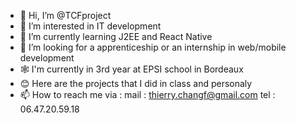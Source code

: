 - 👋 Hi, I’m @TCFproject
- 👀 I’m interested in IT development
- 🌱 I’m currently learning J2EE and React Native
- 💞️ I’m looking for a apprenticeship or an internship in web/mobile development
- 🕸 I'm currently in 3rd year at EPSI school in Bordeaux
- 😊 Here are the projects that I did in class and personaly
- 📫 How to reach me via :
    mail : thierry.changf@gmail.com
    tel : 06.47.20.59.18

<!---
TCFproject/TCFproject is a ✨ special ✨ repository because its `README.md` (this file) appears on your GitHub profile.
You can click the Preview link to take a look at your changes.
--->

